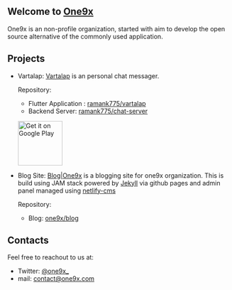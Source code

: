 ## Welcome to [One9x](https://one9x.com)

One9x is an non-profile organization, started with aim to develop the open source alternative of the commonly used application.


## Projects
- Vartalap: [Vartalap](https://vartalap.one9x.com) is an personal chat messager.
  
  Repository:
    - Flutter Application : [ramank775/vartalap](https://github.com/ramank775/vartalap)
    - Backend Server: [ramank775/chat-server](https://github.com/ramank775/chat-server)
    
  <a href='https://play.google.com/store/apps/details?id=com.one9x.vartalap'><img alt='Get it on Google Play' src='https://play.google.com/intl/en_us/badges/static/images/badges/en_badge_web_generic.png' width="100" /></a>
 
- Blog Site: [Blog|One9x](https://blog.one9x.com) is a blogging site for one9x organization. 
  This is build using JAM stack powered by [Jekyll](https://blog.one9x.com/jekyll/update/2020/12/20/welcome-to-jekyll.html) via github pages and admin panel managed using [netlify-cms](https://github.com/netlify/netlify-cms)
  
  
  Repository:
    - Blog: [one9x/blog](https://github.com/one9x/blog)
    
## Contacts
Feel free to reachout to us at:
- Twitter: [@one9x_](https://twitter.com/one9x_)
- mail: [contact@one9x.com](mailto:contact@one9x.com)
